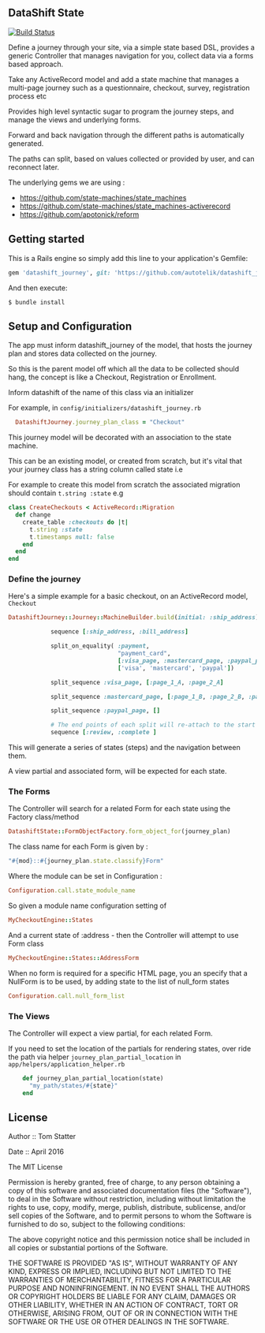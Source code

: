 ## DataShift State

[![Build Status](https://travis-ci.org/autotelik/datashift_journey.svg?branch=master)](https://travis-ci.org/autotelik/datashift_journey)

Define a journey through your site, via a simple state based DSL, provides a generic Controller that
manages navigation for you, collect data via a forms based approach. 

Take any ActiveRecord model and add a state machine that manages a multi-page journey
such as a questionnaire, checkout, survey, registration process etc

Provides high level syntactic sugar to program the journey steps, and manage the views and underlying forms.

Forward and back navigation through the different paths is automatically generated.

The paths can split, based on values collected or provided by user, and can reconnect later.

The underlying gems we are using :

* https://github.com/state-machines/state_machines
* https://github.com/state-machines/state_machines-activerecord
* https://github.com/apotonick/reform

## Getting started

This is a Rails engine so simply add this line to your application's Gemfile:

```ruby
gem 'datashift_journey', git: 'https://github.com/autotelik/datashift_journey'
```

And then execute:

    $ bundle install
    
## Setup and Configuration

The app must inform datashift_journey of the model, that hosts the journey plan and stores data collected on the journey.

So this is the parent model off which all the data to be collected should hang, the concept is like a 
Checkout, Registration or Enrollment.

Inform datashift of the name of this class via an initializer

For example, in `config/initializers/datashift_journey.rb`
    
```ruby
  DatashiftJourney.journey_plan_class = "Checkout"
```

This journey model will be decorated with an association to the state machine.

This can be an existing model, or created from scratch, but it's vital that your journey class
 has a string column called state i.e
 
 For example to create this model from scratch the associated migration should contain `t.string :state` e.g 

```ruby
class CreateCheckouts < ActiveRecord::Migration
  def change
    create_table :checkouts do |t|
      t.string :state
      t.timestamps null: false
    end
  end
end
```

### Define the journey

Here's a simple example for a basic checkout, on an ActiveRecord model, `Checkout`

```ruby
DatashiftJourney::Journey::MachineBuilder.build(initial: :ship_address) do

            sequence [:ship_address, :bill_address]

            split_on_equality( :payment,
                               "payment_card",                                # The helper method on Checkout, returns card type from Payment
                               [:visa_page, :mastercard_page, :paypal_page],  # Target pages
                               ['visa', 'mastercard', 'paypal'])              # Value to trigger target

            split_sequence :visa_page, [:page_1_A, :page_2_A]

            split_sequence :mastercard_page, [:page_1_B, :page_2_B, :page_3_B]

            split_sequence :paypal_page, []

            # The end points of each split will re-attach to the start of this sequence
            sequence [:review, :complete ]
```
    
This will generate  a series of states (steps) and the navigation between them.

A view partial and associated form, will be expected for each state.

### The Forms

The Controller will search for a related Form for each state using the Factory class/method

```ruby
DatashiftState::FormObjectFactory.form_object_for(journey_plan)
```

The class name for each Form is given by  :

```ruby
"#{mod}::#{journey_plan.state.classify}Form"
```

Where the module can be set in Configuration :

```ruby
Configuration.call.state_module_name
````

So given a module name configuration setting of

```ruby
MyCheckoutEngine::States
```

And a current state of :address - then the Controller will attempt to use Form class

```ruby
MyCheckoutEngine::States::AddressForm
```

When no form is required for a specific HTML page, you an specify that a NullForm is to be used,
by adding state to the  list of null_form states

```ruby
Configuration.call.null_form_list
```
           
### The Views

The Controller will expect a view partial, for each related Form.

If you need to set the location of the partials for rendering states, over ride the path via helper
`journey_plan_partial_location` in `app/helpers/application_helper.rb`

```ruby
    def journey_plan_partial_location(state)
      "my_path/states/#{state}"
    end
```

## License

Author ::   Tom Statter

Date ::     April 2016

The MIT License

Permission is hereby granted, free of charge, to any person obtaining a copy
of this software and associated documentation files (the "Software"), to deal
in the Software without restriction, including without limitation the rights
to use, copy, modify, merge, publish, distribute, sublicense, and/or sell
copies of the Software, and to permit persons to whom the Software is
furnished to do so, subject to the following conditions:

The above copyright notice and this permission notice shall be included in
all copies or substantial portions of the Software.

THE SOFTWARE IS PROVIDED "AS IS", WITHOUT WARRANTY OF ANY KIND, EXPRESS OR
IMPLIED, INCLUDING BUT NOT LIMITED TO THE WARRANTIES OF MERCHANTABILITY,
FITNESS FOR A PARTICULAR PURPOSE AND NONINFRINGEMENT. IN NO EVENT SHALL THE
AUTHORS OR COPYRIGHT HOLDERS BE LIABLE FOR ANY CLAIM, DAMAGES OR OTHER
LIABILITY, WHETHER IN AN ACTION OF CONTRACT, TORT OR OTHERWISE, ARISING FROM,
OUT OF OR IN CONNECTION WITH THE SOFTWARE OR THE USE OR OTHER DEALINGS IN
THE SOFTWARE.

